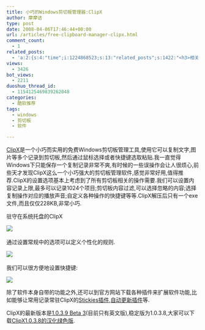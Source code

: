 ```yaml
---
title: 小巧的Windows剪切板管理器:ClipX
author: 摩摩诘
type: post
date: 2008-04-06T17:46:44+00:00
url: /articles/free-clipboard-manager-clipx.html
comment_count:
  - 1
related_posts:
  - 'a:2:{s:4:"time";i:1224868523;s:13:"related_posts";s:1422:"<h3>相关日志</h3><ul class="related_post"><li><a href="http://www.digglife.cn/articles/registry-searcher-editor-regscanner.html" title="免费好用的Windows注册表搜索编辑工具RegScanner">免费好用的Windows注册表搜索编辑工具RegScanner</a></li><li><a href="http://www.digglife.cn/articles/faster-copy-windows.html" title="加快Windows下的文件复制速度:TeraCopy">加快Windows下的文件复制速度:TeraCopy</a></li><li><a href="http://www.digglife.cn/articles/ppc-freeware-download.html" title="PPC,Windows Mobile手机免费软件下载网站:PPC Freeware">PPC,Windows Mobile手机免费软件下载网站:PPC Freeware</a></li><li><a href="http://www.digglife.cn/articles/task-killer.html" title="Task Killer:快速结束Windows进程">Task Killer:快速结束Windows进程</a></li><li><a href="http://www.digglife.cn/articles/rearrange-taskbar-and-system-tray-with-taskbar-shuffle.html" title="重排任务栏窗口和托盘图标工具Taskbar Shuffle">重排任务栏窗口和托盘图标工具Taskbar Shuffle</a></li><li><a href="http://www.digglife.cn/articles/6-replacement-of-windows-explorer.html" title="替代Windows Explorer的6个软件">替代Windows Explorer的6个软件</a></li><li><a href="http://www.digglife.cn/articles/custom-windows-interface-tools.html" title="9个工具打造焕然一新的Windows界面">9个工具打造焕然一新的Windows界面</a></li></ul>";}'
views:
  - 3426
bot_views:
  - 2211
duoshuo_thread_id:
  - 1154125469839262048
categories:
  - 酷软推荐
tags:
  - windows
  - 剪切板
  - 软件

---
```

<a title="ClipX" href="http://www.bluemars.org/clipx/" target="_blank">ClipX</a>是一个小巧而实用的免费Windows剪切板管理工具,使用它可以复制文字,图片等多个记录到剪切板,然后通过鼠标选择或者快捷键选取粘贴.我一直觉得Windows下只能保存一个复制记录非常不爽,有时候的一些误操作会让人很烦心,前些天才发现ClipX这么一个小巧强大的剪切板管理软件,感觉非常好用,值得推荐.ClipX的设置选项基本上考虑到了所有剪切板相关的操作需要.我们可以设置内容记录上限,最多可以记录1024个项目;剪切板内容过滤,可以选择忽略的内容;选择复制操作对应的播放声音;自定义各种操作的快捷键等等.ClipX解压后只有一个exe文件,而且仅仅228KB,非常小巧.

<!--more-->

驻守在系统托盘的ClipX

![][1]&#160;

通过设置常规中的选项可以定义个性化的规则.

![][2]&#160;

我们可以很方便地设置快捷键:

 ![][3]

除了软件本身自带的功能之外,还可以到官方网站下载各种插件来扩展软件功能,比如能够让常用记录常驻ClipX的<a href="http://www.bluemars.org/clipx/clipx-stickies-1.8.exe" target="_blank">Stickies插件</a>,<a href="http://www.bluemars.org/clipx/clipx-autoupdate-1.5.exe" target="_blank">自动更新插件</a>等.

ClipX的最新版本是<a title="1.0.3.9 Beta 3" href="http://www.bluemars.org/clipx/clipx-1.0.3.9c-setup.exe" target="_blank">1.0.3.9 Beta 3</a>(目前只有英文版),稳定版为1.0.3.8,大家可以下载<a title="ClipX1.0.3.8的汉化绿色版" href="http://www.xdowns.com/soft/6/164/2006/Soft_23101.html" target="_blank">ClipX1.0.3.8的汉化绿色版</a>.

 [1]: https://www.digglife.net/qiniu/2488/image/cb6eb6d893325d5773af92ab22eb1d95.jpg
 [2]: https://www.digglife.net/qiniu/2488/image/5a9477d283a5fd7871f4745c45c9589b.jpg
 [3]: https://www.digglife.net/qiniu/2488/image/7948212dfa1e0c7432fa66842b1e5fbe.jpg
